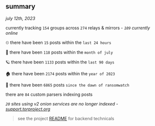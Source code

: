 
## summary
_july 12th, 2023_

currently tracking `154` groups across `274` relays & mirrors - _`109` currently online_

⏲ there have been `15` posts within the `last 24 hours`

🦈 there have been `118` posts within the `month of july`

🪐 there have been `1133` posts within the `last 90 days`

🏚 there have been `2174` posts within the `year of 2023`

🦕 there have been `6865` posts `since the dawn of ransomwatch`

there are `84` custom parsers indexing posts

_`20` sites using v2 onion services are no longer indexed - [support.torproject.org](https://support.torproject.org/onionservices/v2-deprecation/)_

> see the project [README](https://github.com/joshhighet/ransomwatch#ransomwatch--) for backend technicals
